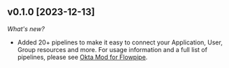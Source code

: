 ## v0.1.0 [2023-12-13]

_What's new?_

- Added 20+ pipelines to make it easy to connect your Application, User, Group resources and more. For usage information and a full list of pipelines, please see [Okta Mod for Flowpipe](https://hub.flowpipe.io/mods/turbot/okta).
